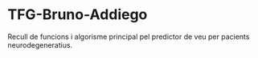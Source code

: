 # TFG-Bruno-Addiego
Recull de funcions i algorisme principal pel predictor de veu per pacients neurodegeneratius.
